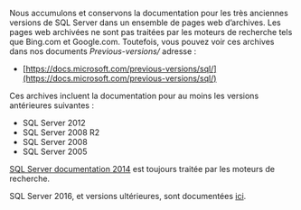 
Nous accumulons et conservons la documentation pour les très anciennes versions de SQL Server dans un ensemble de pages web d’archives. Les pages web archivées ne sont pas traitées par les moteurs de recherche tels que Bing.com et Google.com. Toutefois, vous pouvez voir ces archives dans nos documents _Previous-versions/_ adresse :

- [https://docs.microsoft.com/previous-versions/sql/](https://docs.microsoft.com/previous-versions/sql/)

Ces archives incluent la documentation pour au moins les versions antérieures suivantes :

- SQL Server 2012
- SQL Server 2008 R2
- SQL Server 2008
- SQL Server 2005

[SQL Server documentation 2014](https://docs.microsoft.com/sql/2014-toc/index?view=sql-server-2014) est toujours traitée par les moteurs de recherche.

SQL Server 2016, et versions ultérieures, sont documentées [ici](https://docs.microsoft.com/sql/sql-server/index).

